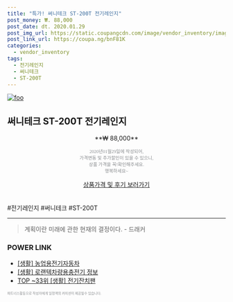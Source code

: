 ```yaml
--- 
title: "특가! 써니테크 ST-200T 전기레인지" 
post_money: ₩. 88,000 
post_date: dt. 2020.01.29 
post_img_url: https://static.coupangcdn.com/image/vendor_inventory/images/2018/09/12/13/9/9d10441d-1ac3-4b3e-91cd-9eba8f601f14.jpg 
post_link_url: https://coupa.ng/bnF81K 
categories: 
  - vendor_inventory 
tags: 
  - 전기레인지 
  - 써니테크 
  - ST-200T 
--- 
```

[![foo](https://static.coupangcdn.com/image/vendor_inventory/images/2018/09/12/13/9/9d10441d-1ac3-4b3e-91cd-9eba8f601f14.jpg)](https://coupa.ng/bnF81K) 

## 써니테크 ST-200T 전기레인지 
<p style="text-align: center;">**₩ 88,000**</p> 
<p style="text-align: center;"><span style="color: #898c8f; font-family: Georgia,Times,serif; font-size: 0.75em;">2020년01월29일에 작성되어, <br>가격변동 및 추가할인이 있을 수 있으니,<br> 상품 가격을 꼭!확인해주세요.<br>행복하세요~</span> 
</p>	 
<div markdown="0" style="text-align: center;"><a href="https://coupa.ng/bnF81K" class="btn btn--success">상품가격 및 후기 보러가기</a></div> 
<br><br> 
  #전기레인지 #써니테크 #ST-200T 
<hr> 

> 계획이란 미래에 관한 현재의 결정이다. - 드래커 


### POWER LINK

* <a href="https://blog.naver.com/fasyy4321/221759295199" target="_blank"> [생활] 농업용전기자동차  </a>
* <a href="https://blog.naver.com/sakai111/221766845947" target="_blank"> [생활] 로랜텍차량용충전기 정보 </a>
* <a href="https://blog.naver.com/fasyy4321/221776384379" target="_blank"> TOP ~33위 [생활] 전기잔치팬</a>

<span style="color: #898c8f; font-family: Georgia,Times,serif; font-size: 0.55em;">파트너스활동으로 작성자에게 일정액의 커미션이 제공될수 있습니다.</span> 
